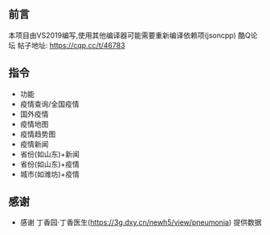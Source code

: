## 前言  
本项目由VS2019编写,使用其他编译器可能需要重新编译依赖项(jsoncpp)
酷Q论坛 帖子地址: https://cqp.cc/t/46783

## 指令 
- 功能
- 疫情查询/全国疫情
- 国外疫情
- 疫情地图
- 疫情趋势图
- 疫情新闻
- 省份(如山东)+新闻
- 省份(如山东)+疫情
- 城市(如潍坊)+疫情

## 感谢
- 感谢 丁香园·丁香医生(https://3g.dxy.cn/newh5/view/pneumonia) 提供数据
  
